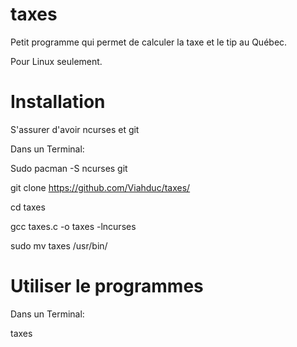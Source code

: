 # taxes
Petit programme qui permet de calculer la taxe et le tip au Québec.

Pour Linux seulement.
# Installation
S'assurer d'avoir ncurses et git

Dans un Terminal:

Sudo pacman -S ncurses git

git clone https://github.com/Viahduc/taxes/

cd taxes

gcc taxes.c -o taxes -lncurses

sudo mv taxes /usr/bin/

# Utiliser le programmes
Dans un Terminal:

taxes
